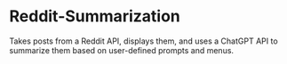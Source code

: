 # Reddit-Summarization
Takes posts from a Reddit API, displays them, and uses a ChatGPT API to summarize them based on user-defined prompts and menus.
